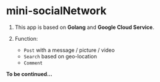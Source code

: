 # mini-socialNetwork

1. This app is based on **Golang** and **Google Cloud Service**.

2. Function:
   * `Post` with a message / picture / video
   * `Search` based on geo-location
   * `Comment`


**To be continued...**
